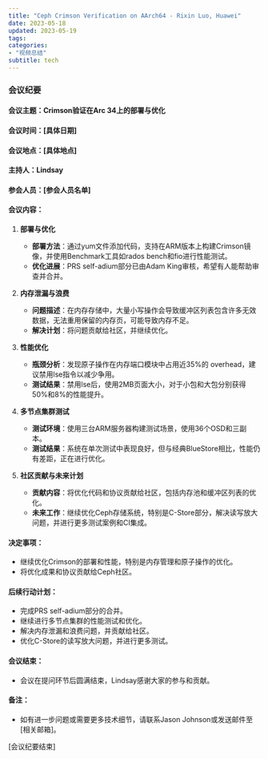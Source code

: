 ```yaml
---
title: "Ceph Crimson Verification on AArch64 - Rixin Luo, Huawei"
date: 2023-05-18
updated: 2023-05-19
tags:
categories:
- "视频总结"
subtitle: tech
---
```



### 会议纪要

#### 会议主题：Crimson验证在Arc 34上的部署与优化

#### 会议时间：[具体日期]

#### 会议地点：[具体地点]

#### 主持人：Lindsay

#### 参会人员：[参会人员名单]

#### 会议内容：

1. **部署与优化**
   - **部署方法**：通过yum文件添加代码，支持在ARM版本上构建Crimson镜像，并使用Benchmark工具如rados bench和fio进行性能测试。
   - **优化进展**：PRS self-adium部分已由Adam King审核，希望有人能帮助审查并合并。

2. **内存泄漏与浪费**
   - **问题描述**：在内存存储中，大量小写操作会导致缓冲区列表包含许多无效数据，无法重用保留的内存页，可能导致内存不足。
   - **解决计划**：将问题贡献给社区，并继续优化。

3. **性能优化**
   - **瓶颈分析**：发现原子操作在内存端口模块中占用近35%的 overhead，建议禁用lse指令以减少争用。
   - **测试结果**：禁用lse后，使用2MB页面大小，对于小包和大包分别获得50%和8%的性能提升。

4. **多节点集群测试**
   - **测试环境**：使用三台ARM服务器构建测试场景，使用36个OSD和三副本。
   - **测试结果**：系统在单次测试中表现良好，但与经典BlueStore相比，性能仍有差距，正在进行优化。

5. **社区贡献与未来计划**
   - **贡献内容**：将优化代码和协议贡献给社区，包括内存池和缓冲区列表的优化。
   - **未来工作**：继续优化Ceph存储系统，特别是C-Store部分，解决读写放大问题，并进行更多测试案例和CI集成。

#### 决定事项：
- 继续优化Crimson的部署和性能，特别是内存管理和原子操作的优化。
- 将优化成果和协议贡献给Ceph社区。

#### 后续行动计划：
- 完成PRS self-adium部分的合并。
- 继续进行多节点集群的性能测试和优化。
- 解决内存泄漏和浪费问题，并贡献给社区。
- 优化C-Store的读写放大问题，并进行更多测试。

#### 会议结束：
- 会议在提问环节后圆满结束，Lindsay感谢大家的参与和贡献。

#### 备注：
- 如有进一步问题或需要更多技术细节，请联系Jason Johnson或发送邮件至[相关邮箱]。

[会议纪要结束]